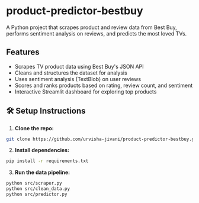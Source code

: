 # product-predictor-bestbuy
A Python project that scrapes product and review data from Best Buy, performs sentiment analysis on reviews, and predicts the most loved TVs.

## Features
- Scrapes TV product data using Best Buy's JSON API
- Cleans and structures the dataset for analysis
- Uses sentiment analysis (TextBlob) on user reviews
- Scores and ranks products based on rating, review count, and sentiment
- Interactive Streamlit dashboard for exploring top products

## 🛠️ Setup Instructions

1. **Clone the repo:**

```bash
git clone https://github.com/urvisha-jivani/product-predictor-bestbuy.git
```

2. **Install dependencies:**

```bash
pip install -r requirements.txt
```

3. **Run the data pipeline:**

```bash
python src/scraper.py
python src/clean_data.py
python src/predictor.py
```
